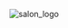 ![salon_logo](https://user-images.githubusercontent.com/88697509/212497017-69500a08-a6c9-420c-bebc-9bd681e2ca30.png)
